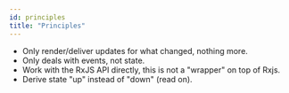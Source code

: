 ```yaml
---
id: principles
title: "Principles"
---
```


- Only render/deliver updates for what changed, nothing more.
- Only deals with events, not state.
- Work with the RxJS API directly, this is not a "wrapper" on top of Rxjs.
- Derive state "up" instead of "down" (read on).
